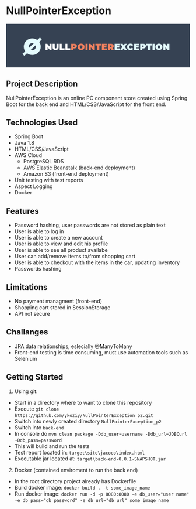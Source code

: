 # NullPointerException

<p align="center">
  <img src="https://raw.githubusercontent.com/ykoziy/NullPointerException_p2/main/logo.png" />
</p>

## Project Description

NullPointerException is an online PC component store created using Spring Boot for the back end and HTML/CSS/JavaScript for the front end.

## Technologies Used

- Spring Boot
- Java 1.8
- HTML/CSS/JavaScript
- AWS Cloud
  - PostgreSQL RDS
  - AWS Elastic Beanstalk (back-end deployment)
  - Amazon S3 (front-end deployment)
- Unit testing with test reports
- Aspect Logging
- Docker

## Features

- Password hashing, user passwords are not stored as plain text
- User is able to log in
- User is able to create a new account
- User is able to view and edit his profile
- User is able to see all product availabe
- User can add/remove items to/from shopping cart
- User is able to checkout with the items in the car, updating inventory
- Passwords hashing

## Limitations

- No payment managment (front-end)
- Shopping cart stored in SessionStorage
- API not secure

## Challanges

- JPA data relationships, eslecially @ManyToMany
- Front-end testing is time consuming, must use automation tools such as Selenium

## Getting Started

1. Using git:

- Start in a directory where to want to clone this repository
- Execute `git clone https://github.com/ykoziy/NullPointerException_p2.git`
- Switch into newly created directory `NullPointerException_p2`
- Switch into `back-end`
- In console do `mvn clean package -Ddb_user=username -Ddb_url=JDBCurl -Ddb_pass=password`
- This will build and run the tests
- Test report located in: `target\site\jacoco\index.html`
- Executable jar located at: `target\back-end-0.0.1-SNAPSHOT.jar`

2. Docker (contained enviroment to run the back end)

- In the root directory project already has Dockerfile
- Build docker image: `docker build . -t some_image_name`
- Run docker image: `docker run -d -p 8080:8080 -e db_user="user name" -e db_pass="db password" -e db_url="db url" some_image_name`
